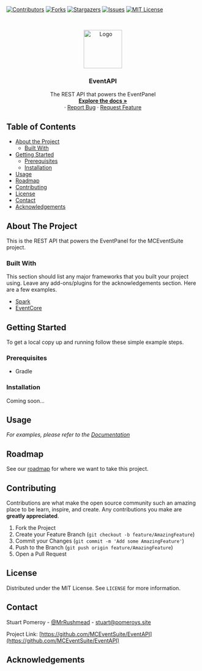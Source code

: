 <!-- PROJECT SHIELDS -->
<!--
*** I'm using markdown "reference style" links for readability.
*** Reference links are enclosed in brackets [ ] instead of parentheses ( ).
*** See the bottom of this document for the declaration of the reference variables
*** for contributors-url, forks-url, etc. This is an optional, concise syntax you may use.
*** https://www.markdownguide.org/basic-syntax/#reference-style-links
-->
[![Contributors][contributors-shield]][contributors-url]
[![Forks][forks-shield]][forks-url]
[![Stargazers][stars-shield]][stars-url]
[![Issues][issues-shield]][issues-url]
[![MIT License][license-shield]][license-url]


<!-- PROJECT LOGO -->
<br />
<p align="center">
  <a href="https://github.com/MCEventSuite/EventAPI">
    <img src="https://openmoji.org/data/color/svg/1F527.svg" alt="Logo" width="100" height="100">
  </a>

  <h3 align="center">EventAPI</h3>

  <p align="center">
    The REST API that powers the EventPanel
    <br />
    <a href="https://github.com/MCEventSuite/EventAPI"><strong>Explore the docs »</strong></a>
    <br />
    ·
    <a href="https://github.com/MCEventSuite/EventAPI/issues">Report Bug</a>
    ·
    <a href="https://github.com/MCEventSuite/EventAPI/issues">Request Feature</a>
  </p>
</p>



<!-- TABLE OF CONTENTS -->
## Table of Contents

* [About the Project](#about-the-project)
  * [Built With](#built-with)
* [Getting Started](#getting-started)
  * [Prerequisites](#prerequisites)
  * [Installation](#installation)
* [Usage](#usage)
* [Roadmap](#roadmap)
* [Contributing](#contributing)
* [License](#license)
* [Contact](#contact)
* [Acknowledgements](#acknowledgements)



<!-- ABOUT THE PROJECT -->
## About The Project

This is the REST API that powers the EventPanel for the MCEventSuite project.

### Built With
This section should list any major frameworks that you built your project using. Leave any add-ons/plugins for the acknowledgements section. Here are a few examples.
* [Spark](https://http://sparkjava.com/)
* [EventCore](https://github.com/MCEventSuite/EventCore)



<!-- GETTING STARTED -->
## Getting Started

To get a local copy up and running follow these simple example steps.

### Prerequisites

* Gradle

### Installation

Coming soon...

<!-- USAGE EXAMPLES -->
## Usage

_For examples, please refer to the [Documentation](https://example.com)_


<!-- ROADMAP -->
## Roadmap

See our [roadmap](https://www.notion.so/stuartpomeroy/MCEventSuite-dfd508b6f1324899b94cfbdbee3e57bd) for where we want to take this project.



<!-- CONTRIBUTING -->
## Contributing

Contributions are what make the open source community such an amazing place to be learn, inspire, and create. Any contributions you make are **greatly appreciated**.

1. Fork the Project
2. Create your Feature Branch (`git checkout -b feature/AmazingFeature`)
3. Commit your Changes (`git commit -m 'Add some AmazingFeature'`)
4. Push to the Branch (`git push origin feature/AmazingFeature`)
5. Open a Pull Request



<!-- LICENSE -->
## License

Distributed under the MIT License. See `LICENSE` for more information.



<!-- CONTACT -->
## Contact

Stuart Pomeroy - [@MrRushmead](https://twitter.com/MrRushmead) - stuart@pomeroys.site

Project Link: [https://github.com/MCEventSuite/EventAPI](https://github.com/MCEventSuite/EventAPI)



<!-- ACKNOWLEDGEMENTS -->
## Acknowledgements



<!-- MARKDOWN LINKS & IMAGES -->
<!-- https://www.markdownguide.org/basic-syntax/#reference-style-links -->
[contributors-shield]: https://img.shields.io/github/contributors/MCEventSuite/EventAPI.svg?style=flat-square
[contributors-url]: https://github.com/MCEventSuite/EventAPI/graphs/contributors
[forks-shield]: https://img.shields.io/github/forks/MCEventSuite/EventAPI.svg?style=flat-square
[forks-url]: https://github.com/MCEventSuite/EventAPI/network/members
[stars-shield]: https://img.shields.io/github/stars/MCEventSuite/EventAPI.svg?style=flat-square
[stars-url]: https://github.com/MCEventSuite/EventAPI/stargazers
[issues-shield]: https://img.shields.io/github/issues/MCEventSuite/EventAPI.svg?style=flat-square
[issues-url]: https://github.com/MCEventSuite/EventAPI/issues
[license-shield]: https://img.shields.io/github/license/MCEventSuite/EventAPI.svg?style=flat-square
[license-url]: https://github.com/MCEventSuite/EventAPI/blob/master/LICENSE.txt